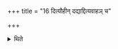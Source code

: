 +++
title = "16 दित्यौहीन् दद्याद्दित्यवाहञ् च"

+++

<details><summary>थिते</summary>

16. He should give a two-year old cow and two year old uncastrated bull.
</details>
